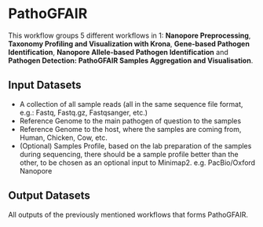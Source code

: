 # PathoGFAIR

This workflow groups 5 different workflows in 1: **Nanopore Preprocessing**, **Taxonomy Profiling and Visualization with Krona**, **Gene-based Pathogen Identification**, **Nanopore Allele-based Pathogen Identification** and **Pathogen Detection: PathoGFAIR Samples Aggregation and Visualisation**.

## Input Datasets

- A collection of all sample reads (all in the same sequence file format, e.g.: Fastq, Fastq.gz, Fastqsanger, etc.)
- Reference Genome to the main pathogen of question to the samples
- Reference Genome to the host, where the samples are coming from, Human, Chicken, Cow, etc. 
- (Optional) Samples Profile, based on the lab preparation of the samples during sequencing, there should be a sample profile better than the other, to be chosen as an optional input to Minimap2. e.g. PacBio/Oxford Nanopore

## Output Datasets

All outputs of the previously mentioned workflows that forms PathoGFAIR.
